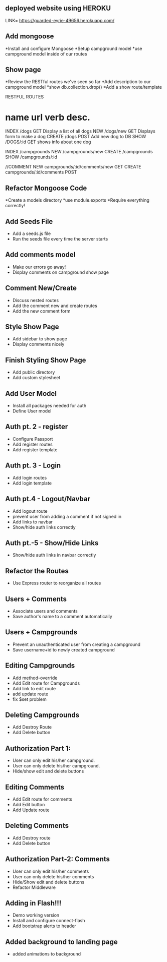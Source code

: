 ## deployed website using HEROKU
LINK= https://guarded-eyrie-49656.herokuapp.com/

## Add mongoose
*Install and configure Mongoose
*Setup campground model
*use campground model inside of our routes

## Show page
*Review the RESTful routes we've seen so far
*Add description to our campground model
*show db.collection.drop()
*Add a show route/template

RESTFUL ROUTES

name      url      verb   desc.
===============================================
INDEX     /dogs     GET    Display a list of all dogs
NEW       /dogs/new GET    Displays form to make a dog
CREATE    /dogs     POST    Add new dog to DB
SHOW      /DOGS/:id GET    shows info about one dog


INDEX      /campgrounds
NEW        /campgrounds/new
CREATE     /campgrounds
SHOW       /campgrounds/:id

//COMMENT
NEW      campgrounds/:id/comments/new    GET
CREATE   campgrounds/:id/comments        POST  

## Refactor Mongoose Code
*Create a models directory
*use module.exports
*Require everything correctly!

## Add Seeds File
* Add a seeds.js file
* Run the seeds file every time the server starts

## Add comments model
* Make our errors go away!
* Display comments on campground show page

## Comment New/Create
* Discuss nested routes
* Add the comment new and create routes
* Add the new comment form

## Style Show Page
* Add sidebar to show page
* Display comments nicely

## Finish Styling Show Page
* Add public directory
* Add custom stylesheet

## Add User Model
* Install all packages needed for auth
* Define User model

## Auth pt. 2 - register
* Configure Passport
* Add register routes
* Add register template

## Auth pt. 3 - Login
* Add login routes
* Add login template

## Auth pt.4 - Logout/Navbar
* Add logout route
* prevent user from adding a comment if not signed in
* Add links to navbar
* Show/hide auth links correctly 

## Auth pt.-5 - Show/Hide Links
* Show/hide auth links in navbar correctly

## Refactor the Routes
* Use Express router to reorganize all routes

## Users + Comments
* Associate users and comments
* Save author's name to a comment automatically

## Users + Campgrounds
* Prevent an unauthenticated user from creating a campground
* Save username+id to newly created campground

## Editing Campgrounds
* Add method-override
* Add Edit route for Campgrounds
* Add link to edit route
* add update route
* fix $set problem

## Deleting Campgrounds
* Add Destroy Route
* Add Delete button

## Authorization Part 1:
* User can only edit his/her campground.
* User can only delete his/her campground.
* Hide/show edit and delete buttons

## Editing Comments
* Add Edit route for comments
* Add Edit button
* Add Update route

<!-- /campground/:id/edit
/campground/:id/comments/:comment_id/edit -->

## Deleting Comments
* Add Destroy route
* Add Delete button

<!-- campground Destroy route: /campgrounds/:id
comment Destroy route: /campgrounds/:id/comments/:comment_id -->

## Authorization Part-2: Comments
* User can only edit his/her comments
* User can only delete his/her comments
* Hide/Show edit and delete buttons
* Refactor Middleware

## Adding in Flash!!!
* Demo working version
* Install and configure connect-flash
* Add bootstrap alerts to header

## Added background to landing page
* added animations to background






